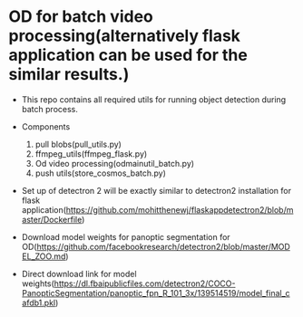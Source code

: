 # OD for batch video processing(alternatively flask application can be used for the similar results.)

* This repo contains all required utils for running object detection during batch process.
* Components
  1. pull blobs(pull_utils.py)
  2. ffmpeg_utils(ffmpeg_flask.py)
  3. Od video processing(odmainutil_batch.py)
  4. push utils(store_cosmos_batch.py)

* Set up of detectron 2 will be exactly similar to detectron2 installation for flask application(https://github.com/mohitthenewj/flaskappdetectron2/blob/master/Dockerfile)
* Download model weights for panoptic segmentation for OD(https://github.com/facebookresearch/detectron2/blob/master/MODEL_ZOO.md)
* Direct download link for model weights(https://dl.fbaipublicfiles.com/detectron2/COCO-PanopticSegmentation/panoptic_fpn_R_101_3x/139514519/model_final_cafdb1.pkl)
